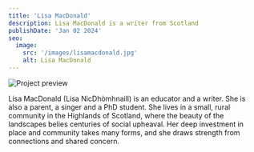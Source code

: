 ```yaml
---
title: 'Lisa MacDonald'
description: Lisa MacDonald is a writer from Scotland
publishDate: 'Jan 02 2024'
seo:
  image:
    src: '/images/lisamacdonald.jpg'
    alt: Lisa MacDonald
---
```


![Project preview](/images/lisamacdonald.jpg)

Lisa MacDonald (Lisa NicDhòmhnaill) is an educator and a writer. She is also a parent, a singer and a PhD student. She lives in a small, rural community in the Highlands of Scotland, where the beauty of the landscapes belies centuries of social upheaval. Her deep investment in place and community takes many forms, and she draws strength from connections and shared concern.
